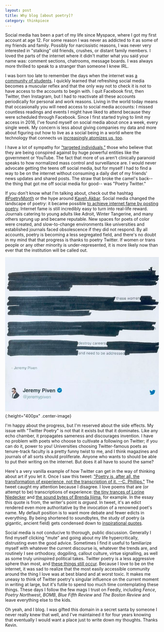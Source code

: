 ```yaml
---
layout: post
title: Why blog [about poetry]?
category: thinkpiece
---
```


Social media has been a part of my life since Myspace, where I got my first account at age 12. For some reason I was never as addicted to it as some of my friends and family. Possibly for narcissistic reasons, I was never very interested in "stalking" old friends, crushes, or distant family members. I loved the parts of the internet where it didn't matter what you said your name was: comment sections, chatrooms, message boards. I was always more thrilled to speak to a stranger than someone I knew IRL. 

I was born too late to remember the days when the internet was [a community of students](http://tvtropes.org/pmwiki/pmwiki.php/Main/EternalSeptember). I quickly learned that refreshing social media becomes a muscular reflex and that the only way not to check it is not to have access to the accounts to begin with. I quit Facebook first, then Twitter, then Instagram, but I had to reactivate all these accounts periodically for personal and work reasons. Living in the world today means that occasionally you will need access to social media accounts: I missed countless readings and events I might have liked to attend because they were scheduled through Facebook. Since I first started trying to limit my access in 2016, I've found myself on social media about once a week, every single week. My concern is less about giving companies my data and more about figuring out how to live as a social being in a world where the technology that connects us [increasingly atomizes us, too](https://www.npr.org/sections/health-shots/2017/03/06/518362255/feeling-lonely-too-much-time-on-social-media-may-be-why). 

I have a lot of sympathy for ["targeted individuals,"](https://www.wired.com/story/mind-games-the-tortured-lives-of-targeted-individuals/) those who believe that they are being conspired against by huge powerful entities like the government or YouTube. The fact that more of us aren't clinically paranoid speaks to how normalized mass control and surveillance are. I would never advocate getting the teens off social media, but for myself I had to find a way to be on the internet without consuming a daily diet of my friends' news updates and shared posts. The straw that broke the camel's back-- the thing that got me off social media for good-- was "Poetry Twitter."

If you don't know what I'm talking about, check out the hashtag [#PoetryMonth](https://twitter.com/hashtag/PoetryMonth?src=hash) or the hype around [Kaveh Akbar](https://twitter.com/search?src=typd&q=kaveh%20akbar). Social media changed the landscape of poetry: it became possible [to achieve internet fame by posting poetry](https://www.theguardian.com/books/booksblog/2017/oct/04/rupi-kaur-instapoets-the-sun-and-her-flowers). Internet fame is still incredibly easy to turn into real-life reward. Journals catering to young adults like Adroit, Winter Tangerine, and many others sprung up and became reputable. New spaces for poets of color were created, and slow-to-change environments like universities and established journals faced obsolescence if they did not respond. By all accounts, poetry is becoming a less segregated field, and there's no doubt in my mind that that progress is thanks to poetry Twitter. If women or trans people or any other minority is under-represented, it is more likely now than ever that the institution will be called out.

![jeremy piven apology.png](/assets/16d.png){:height="400px" .center-image}

I'm happy about the progress, but I'm reserved about the side effects. My issue with "Twitter Poetry" is not that it exists but that it dominates. Like any echo chamber, it propagates sameness and discourages invention. I have no problem with poets who choose to cultivate a following on Twitter; if you can do it, power to you! Universities choosing Twitter-famous poets as tenure-track faculty is a pretty funny twist to me, and I think magazines and journals of all sorts should proliferate. Anyone who wants to should be able to put their writing on the internet. But does it all have to sound the same?

Here's a very vanilla example of how Twitter can get in the way of thinking about art if you let it. Once I saw this tweet: ["Poetry is, after all, the transformation of experience, not the transcription of it. --C. Phillips."](https://twitter.com/robinschaer/status/959088771802259456) The tweet caught my attention because I disagree. I love poems that are (or attempt to be) transcriptions of experience: [the tiny trances of Lorine Niedecker](https://www.poetryfoundation.org/poetrymagazine/browse?volume=106&issue=5&page=27) and [the sound bytes of Brenda Iijima](https://www.poetryfoundation.org/poems/53650/skyland), for example. In the essay this quote is from, the writer's point is _argued_. In tweet, it's an edict rendered even more authoritative by the invocation of a renowned poet's name. My default position is to want more debate and fewer edicts in everything. By being shortened to soundbytes, the study of poetry (a gigantic, ancient field) gets condensed down to [inspirational quotes](https://twitter.com/carlasaludes/status/985464891820486656).

Social media is not conducive to thorough, public discussion. Generally I find myself clicking "mute" and going about my life hypercritically, distrusting even the good advice. Sometimes I find it useful to familiarize myself with whatever the current discourse is, whatever the trends are, and routinely I see orthodoxy, dogpiling, callout culture, virtue signalling, as well as some truly uninspired political takes. Twitter poetry is a less aggressive sphere than most, and [these things still occur](https://twitter.com/tourniquetrview/status/941410180524314625). Because I love to be on the internet, it was sad to realize that the most easily accessible community around the thing I love was at best bland and at worst toxic. It makes me uneasy to think of Twitter poetry's singular influence on the current moment in writing at large, but it's futile to spend too much time contemplating these things. These days I follow the few mags I trust on Feedly, including _Fence_, _Poetry Northwest_, _BOMB_, _Blue Fifth Review_ and _The Boston Review_ and leave everything else to the kids. 

Oh yeah, and I blog. I was gifted this domain in a secret santa by someone I never really knew that well, and I've maintained it for four years knowing that eventually I would want a place just to write down my thoughts. Thanks Kevin.
